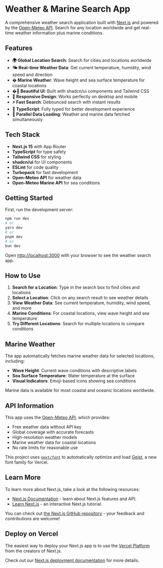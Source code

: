 # Weather & Marine Search App

A comprehensive weather search application built with [Next.js](https://nextjs.org) and powered by the [Open-Meteo API](https://open-meteo.com/). Search for any location worldwide and get real-time weather information plus marine conditions.

## Features

- **🌍 Global Location Search**: Search for cities and locations worldwide
- **🌤️ Real-time Weather Data**: Get current temperature, humidity, wind speed and direction
- **� Marine Weather**: Wave height and sea surface temperature for coastal locations
- **�🎨 Beautiful UI**: Built with shadcn/ui components and Tailwind CSS
- **📱 Responsive Design**: Works perfectly on desktop and mobile
- **⚡ Fast Search**: Debounced search with instant results
- **🎯 TypeScript**: Fully typed for better development experience
- **🔄 Parallel Data Loading**: Weather and marine data fetched simultaneously

## Tech Stack

- **Next.js 15** with App Router
- **TypeScript** for type safety
- **Tailwind CSS** for styling
- **shadcn/ui** for UI components
- **ESLint** for code quality
- **Turbopack** for fast development
- **Open-Meteo API** for weather data
- **Open-Meteo Marine API** for sea conditions

## Getting Started

First, run the development server:

```bash
npm run dev
# or
yarn dev
# or
pnpm dev
# or
bun dev
```

Open [http://localhost:3000](http://localhost:3000) with your browser to see the weather search app.

## How to Use

1. **Search for a Location**: Type in the search box to find cities and locations
2. **Select a Location**: Click on any search result to see weather details
3. **View Weather Data**: See current temperature, humidity, wind speed, and more
4. **Marine Conditions**: For coastal locations, view wave height and sea temperature
5. **Try Different Locations**: Search for multiple locations to compare conditions

## Marine Weather

The app automatically fetches marine weather data for selected locations, including:
- **Wave Height**: Current wave conditions with descriptive labels
- **Sea Surface Temperature**: Water temperature at the surface
- **Visual Indicators**: Emoji-based icons showing sea conditions

Marine data is available for most coastal and oceanic locations worldwide.

## API Information

This app uses the [Open-Meteo API](https://open-meteo.com/), which provides:
- Free weather data without API key
- Global coverage with accurate forecasts
- High-resolution weather models
- Marine weather data for coastal locations
- No rate limits for reasonable use

This project uses [`next/font`](https://nextjs.org/docs/app/building-your-application/optimizing/fonts) to automatically optimize and load [Geist](https://vercel.com/font), a new font family for Vercel.

## Learn More

To learn more about Next.js, take a look at the following resources:

- [Next.js Documentation](https://nextjs.org/docs) - learn about Next.js features and API.
- [Learn Next.js](https://nextjs.org/learn) - an interactive Next.js tutorial.

You can check out [the Next.js GitHub repository](https://github.com/vercel/next.js) - your feedback and contributions are welcome!

## Deploy on Vercel

The easiest way to deploy your Next.js app is to use the [Vercel Platform](https://vercel.com/new?utm_medium=default-template&filter=next.js&utm_source=create-next-app&utm_campaign=create-next-app-readme) from the creators of Next.js.

Check out our [Next.js deployment documentation](https://nextjs.org/docs/app/building-your-application/deploying) for more details.

